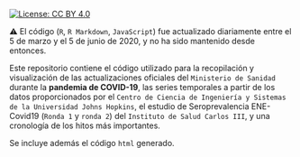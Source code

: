 [![License: CC BY 4.0](https://img.shields.io/badge/License-CC%20BY%204.0-lightgrey.svg)](https://creativecommons.org/licenses/by/4.0/deed.es)

:warning: El código (`R`, `R Markdown`, `JavaScript`) fue actualizado diariamente entre el 5 de marzo y el 5 de junio de 2020, y no ha sido mantenido desde entonces.

Este repositorio contiene el código utilizado para la recopilación y visualización de las actualizaciones oficiales del `Ministerio de Sanidad` durante la **pandemia de COVID-19**, las series temporales a partir de los datos proporcionados por el `Centro de Ciencia de Ingeniería y Sistemas de la Universidad Johns Hopkins`, el estudio de Seroprevalencia ENE-Covid19 (`Ronda 1` y `ronda 2`) del `Instituto de Salud Carlos III`, y una cronología de los hitos más importantes.

Se incluye además el código `html` generado.
